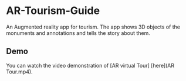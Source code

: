 # AR-Tourism-Guide
An Augmented reality app for tourism. The app shows 3D objects of the monuments and annotations and tells the story about them.
## Demo

You can watch the video demonstration of [AR virtual Tour] [here](AR Tour.mp4).
